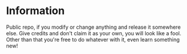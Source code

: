 # Information
Public repo, if you modify or change anything and release it somewhere else. Give credits and don't claim it as your own, you will look like a fool. Other than that you're free to do whatever with it, even learn something new!

